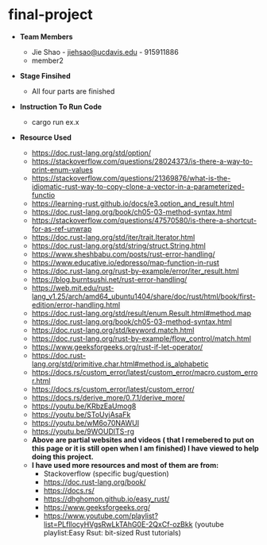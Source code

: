 # final-project

* **Team Members**
  * Jie Shao - jiehsao@ucdavis.edu - 915911886
  * member2

* **Stage Finsihed**
  * All four parts are finished

* **Instruction To Run Code**
  * cargo run ex.x

* **Resource Used**
  * https://doc.rust-lang.org/std/option/
  * https://stackoverflow.com/questions/28024373/is-there-a-way-to-print-enum-values 
  * https://stackoverflow.com/questions/21369876/what-is-the-idiomatic-rust-way-to-copy-clone-a-vector-in-a-parameterized-functio 
  *  https://learning-rust.github.io/docs/e3.option_and_result.html
  *  https://doc.rust-lang.org/book/ch05-03-method-syntax.html
  *  https://stackoverflow.com/questions/47570580/is-there-a-shortcut-for-as-ref-unwrap
  *  https://doc.rust-lang.org/std/iter/trait.Iterator.html
   * https://doc.rust-lang.org/std/string/struct.String.html
  *  https://www.sheshbabu.com/posts/rust-error-handling/
  *  https://www.educative.io/edpresso/map-function-in-rust
  *  https://doc.rust-lang.org/rust-by-example/error/iter_result.html
   * https://blog.burntsushi.net/rust-error-handling/
  *  https://web.mit.edu/rust-lang_v1.25/arch/amd64_ubuntu1404/share/doc/rust/html/book/first-edition/error-handling.html
  *  https://doc.rust-lang.org/std/result/enum.Result.html#method.map
  *  https://doc.rust-lang.org/book/ch05-03-method-syntax.html
   * https://doc.rust-lang.org/std/keyword.match.html 
  *  https://doc.rust-lang.org/rust-by-example/flow_control/match.html 
  *  https://www.geeksforgeeks.org/rust-if-let-operator/ 
   * https://doc.rust-lang.org/std/primitive.char.html#method.is_alphabetic 
  *  https://docs.rs/custom_error/latest/custom_error/macro.custom_error.html 
  *  https://docs.rs/custom_error/latest/custom_error/ 
  *  https://docs.rs/derive_more/0.7.1/derive_more/ 
   * https://youtu.be/KRbzEaUmog8 
   * https://youtu.be/SToUyjAsaFk  
   * https://youtu.be/wM6o70NAWUI 
   * https://youtu.be/9WOUDlTS-rg 
   * **Above are partial websites and videos ( that I remebered to put on this page or it is still open when I am finished) I have viewed to help doing this project.**
   * **I have used more resources and most of them are from:**
     * Stackoverflow (specific bug/question) 
     * https://doc.rust-lang.org/book/ 
     * https://docs.rs/ 
     * https://dhghomon.github.io/easy_rust/ 
     * https://www.geeksforgeeks.org/ 
     * https://www.youtube.com/playlist?list=PLfllocyHVgsRwLkTAhG0E-2QxCf-ozBkk (youtube playlist:Easy Rsut: bit-sized Rust tutorials)
